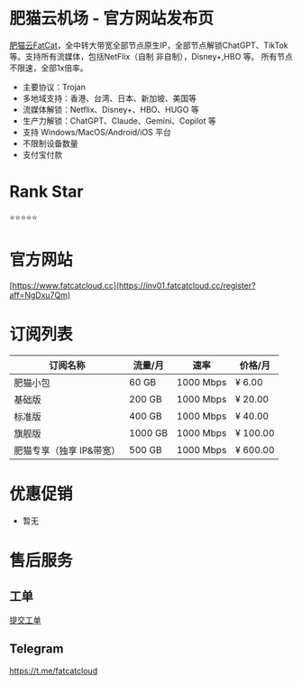 # 肥猫云机场 - 官方网站发布页

[肥猫云FatCat](https://inv01.fatcatcloud.cc/register?aff=NgDxu7Qm)，全中转大带宽全部节点原生IP，全部节点解锁ChatGPT、TikTok等。支持所有流媒体，包括NetFlix（自制 非自制），Disney+,HBO 等。
所有节点不限速，全部1x倍率。

- 主要协议：Trojan
- 多地域支持：香港、台湾、日本、新加坡、美国等
- 流媒体解锁：Netflix、Disney+、HBO、HUGO 等
- 生产力解锁：ChatGPT、Claude、Gemini、Copilot 等
- 支持 Windows/MacOS/Android/iOS 平台
- 不限制设备数量
- 支付宝付款

# Rank Star

⭐⭐⭐⭐⭐

# 官方网站

[https://www.fatcatcloud.cc](https://inv01.fatcatcloud.cc/register?aff=NgDxu7Qm)

# 订阅列表

| 订阅名称 | 流量/月 | 速率 | 价格/月 |
| --- | --- | --- | --- |
| 肥猫小包 | 60 GB | 1000 Mbps | ¥ 6.00 |
| 基础版 | 200 GB | 1000 Mbps | ¥ 20.00 |
| 标准版 | 400 GB | 1000 Mbps | ¥ 40.00 |
| 旗舰版 | 1000 GB | 1000 Mbps | ¥ 100.00 |
| 肥猫专享（独享 IP&带宽） | 500 GB | 1000 Mbps | ¥ 600.00 |

# 优惠促销

- 暂无

# 售后服务

## 工单

[提交工单](https://w02.fcweba04.cc/ticket)

## Telegram

https://t.me/fatcatcloud
